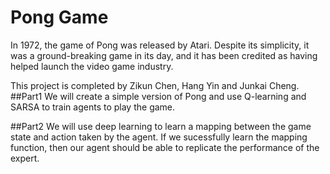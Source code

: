 # Pong Game
In 1972, the game of Pong was released by Atari. Despite its simplicity, it was a ground-breaking game in its day, and it has been credited as having helped launch the video game industry.   
 
This project is completed by Zikun Chen, Hang Yin and Junkai Cheng.
##Part1
We will create a simple version of Pong and use Q-learning and SARSA to train agents to play the game.

##Part2
We will use deep learning to learn a mapping between the game state and action taken by the agent. If we sucessfully learn the mapping function, then our agent should be able to replicate the performance of the expert.

